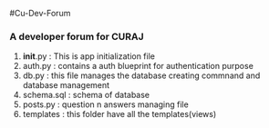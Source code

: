 #Cu-Dev-Forum
### A developer forum for CURAJ

1. __init__.py : This is app initialization file 
2. auth.py : contains a auth blueprint for authentication purpose
3. db.py : this file manages the database creating commnand and database management
4. schema.sql : schema of database
3. posts.py : question n answers managing file 
6. templates : this folder have all the templates(views)